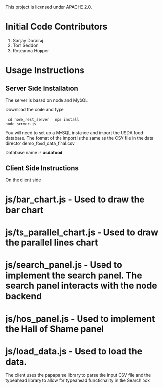 This project is licensed under APACHE 2.0. 

<h1>Initial Code Contributors </h1> 

1. Sanjay Dorairaj
2. Tom Seddon
3. Roseanna Hopper

<h1> Usage Instructions </h1>

<h2>Server Side Installation </h2>

The server is based on node and MySQL

Download the code and type

<code> cd node_rest_server </code>
<code> npm install </code>
<code> node server.js </code>

You will need to set up a MySQL instance and import the USDA food database. The format of the import is the same 
as the CSV file in the data director demo_food_data_final.csv

Database name is <b>usdafood</b>

<h2>Client Side Instructions</h2>

On the client side 

# js/bar_chart.js - Used to draw the bar chart
# js/ts_parallel_chart.js - Used to draw the parallel lines chart
# js/search_panel.js - Used to implement the search panel. The search panel interacts with the node backend
# js/hos_panel.js - Used to implement the Hall of Shame panel
# js/load_data.js - Used to load the data. 

The client uses the papaparse library to parse the input CSV file and the typeahead library to allow for
typeahead functionality in the Search box


